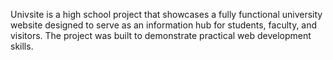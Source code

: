 Univsite is a high school project that showcases a fully functional university website designed to serve as an information hub for students, faculty, and visitors. The project was built to demonstrate practical web development skills.

